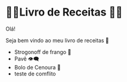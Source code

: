 # :woman_cook:Livro de Receitas :man_cook: 

Olá!

Seja bem vindo ao meu livro de receitas :wave:

- Strogonoff de frango :chicken:
- Pavê :eye_speech_bubble:
- Bolo de Cenoura :cake:
- teste de comflito

